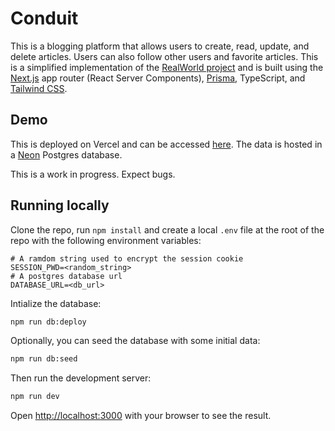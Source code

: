 # Conduit

This is a blogging platform that allows users to create, read, update, and delete articles. Users can also follow other users and favorite articles. This is a simplified implementation of the [RealWorld project](https://github.com/gothinkster/realworld?tab=readme-ov-file) and is built using the [Next.js](https://nextjs.org/) app router (React Server Components), [Prisma](https://www.prisma.io/), TypeScript, and [Tailwind CSS](https://tailwindcss.com/).

## Demo

This is deployed on Vercel and can be accessed [here](https://conduit-nextjs.vercel.app/). The data is hosted in a [Neon](https://neon.tech/) Postgres database.

This is a work in progress. Expect bugs.

## Running locally

Clone the repo, run `npm install` and create a local `.env` file at the root of the repo with the following environment variables:

```
# A ramdom string used to encrypt the session cookie
SESSION_PWD=<random_string>
# A postgres database url
DATABASE_URL=<db_url>
```

Intialize the database:

```bash
npm run db:deploy
```

Optionally, you can seed the database with some initial data:

```bash
npm run db:seed
```

Then run the development server:

```bash
npm run dev
```

Open [http://localhost:3000](http://localhost:3000) with your browser to see the result.
